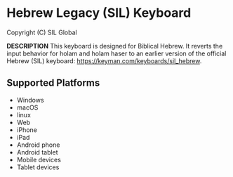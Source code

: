 Hebrew Legacy (SIL) Keyboard
=====================

Copyright (C) SIL Global

__DESCRIPTION__
This keyboard is designed for Biblical Hebrew. It reverts the input behavior for holam and holam haser to an earlier version of the official 
Hebrew (SIL) keyboard: https://keyman.com/keyboards/sil_hebrew.

Supported Platforms
-------------------
 * Windows
 * macOS
 * linux
 * Web
 * iPhone
 * iPad
 * Android phone
 * Android tablet
 * Mobile devices
 * Tablet devices



